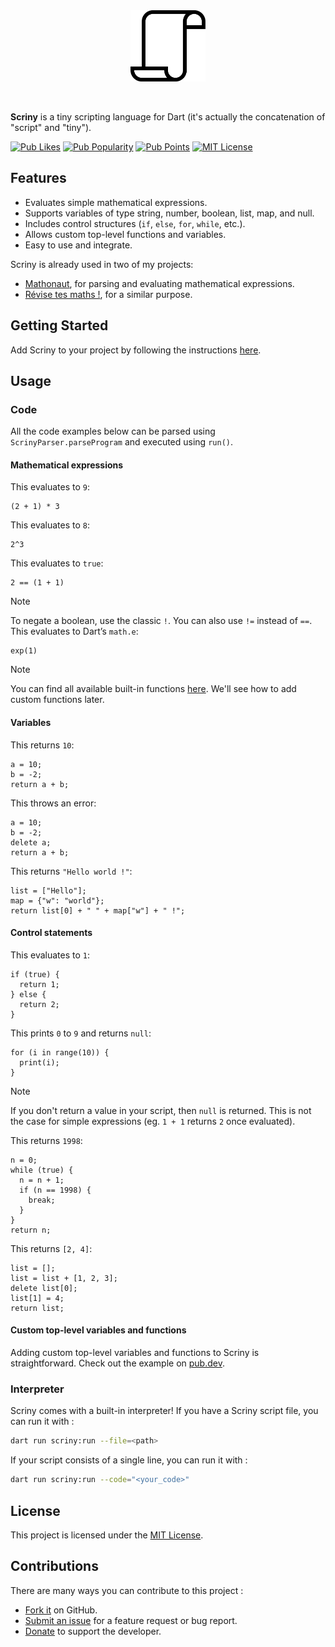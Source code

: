 <div align="center">
  <img src="scriny.svg" alt="Scriny" width="120"/>
</div>

&nbsp;

**Scriny** is a tiny scripting language for Dart (it's actually the concatenation of "script" and "tiny").

[![Pub Likes](https://img.shields.io/pub/likes/scriny?style=flat-square)](https://pub.dev/packages/scriny/score)
[![Pub Popularity](https://img.shields.io/pub/popularity/scriny?style=flat-square)](https://pub.dev/packages/scriny/score)
[![Pub Points](https://img.shields.io/pub/points/scriny?style=flat-square)](https://pub.dev/packages/scriny/score)
[![MIT License](https://img.shields.io/badge/License-MIT-yellow.svg?style=flat-square)](#License)

## Features

* Evaluates simple mathematical expressions.
* Supports variables of type string, number, boolean, list, map, and null.
* Includes control structures (`if`, `else`, `for`, `while`, etc.).
* Allows custom top-level functions and variables.
* Easy to use and integrate.

Scriny is already used in two of my projects:
- [Mathonaut](https://mathonaut.skyost.eu), for parsing and evaluating mathematical expressions.
- [Révise tes maths !](https://github.com/Skyost/ReviseTesMaths), for a similar purpose.

## Getting Started

Add Scriny to your project by following the instructions [here](https://pub.dev/packages/scriny/install).

## Usage

### Code

All the code examples below can be parsed using `ScrinyParser.parseProgram` and executed using
`run()`.

#### Mathematical expressions

This evaluates to `9`:

```
(2 + 1) * 3
```

This evaluates to `8`:

```
2^3
```

This evaluates to `true`:

```
2 == (1 + 1)
```

> [!NOTE]
> To negate a boolean, use the classic `!`. You can also use `!=` instead of `==`. This evaluates to Dart’s `math.e`:

```
exp(1)
```

> [!NOTE]
> You can find all available built-in functions [here](https://github.com/Skyost/Scriny/blob/main/lib/src/expressions/functions/).
> We'll see how to add custom functions later.

#### Variables

This returns `10`:

```
a = 10;
b = -2;
return a + b;
```

This throws an error:

```
a = 10;
b = -2;
delete a;
return a + b;
```

This returns `"Hello world !"`:

```
list = ["Hello"];
map = {"w": "world"};
return list[0] + " " + map["w"] + " !";
```

#### Control statements

This evaluates to `1`:

```
if (true) {
  return 1;
} else {
  return 2;
}
```

This prints `0` to `9` and returns `null`:

```
for (i in range(10)) {
  print(i);
}
```

> [!NOTE]
> If you don't return a value in your script, then `null` is returned.
> This is not the case for simple expressions (eg. `1 + 1` returns `2` once evaluated).

This returns `1998`:

```
n = 0;
while (true) {
  n = n + 1;
  if (n == 1998) {
    break;
  }
}
return n;
```

This returns `[2, 4]`:

```
list = [];
list = list + [1, 2, 3];
delete list[0];
list[1] = 4;
return list;
```

#### Custom top-level variables and functions

Adding custom top-level variables and functions to Scriny is straightforward.
Check out the example on [pub.dev](https://pub.dev/packages/Scriny/example).

### Interpreter

Scriny comes with a built-in interpreter! If you have a Scriny script file, you can run it with :

```bash
dart run scriny:run --file=<path>
```

If your script consists of a single line, you can run it with :

```bash
dart run scriny:run --code="<your_code>"
```

## License

This project is licensed under the [MIT License](https://github.com/Skyost/Scriny/blob/main/LICENSE).

## Contributions

There are many ways you can contribute to this project :

* [Fork it](https://github.com/Skyost/Scriny/fork) on GitHub.
* [Submit an issue](https://github.com/Skyost/Scriny/issues/new/choose) for a feature request or bug report.
* [Donate](https://paypal.me/Skyost) to support the developer.
